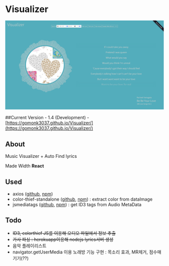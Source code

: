 # Visualizer

![v1.3](images/v1.4.png)

##Current Version - 1.4
(Development) - [https://gomonk3037.github.io/Visualizer/](https://gomonk3037.github.io/Visualizer/)

## About

Music Visualizer  + Auto Find lyrics

Made Width **React**

## Used

- axios ([github](https://github.com/mzabriskie/axios), [npm](https://www.npmjs.com/package/axios))
- color-thief-standalone ([github](https://github.com/lokesh/color-thief), [npm](https://www.npmjs.com/package/color-thief-standalone)) : extract color from dataImage
- jsmediatags ([github](https://github.com/aadsm/jsmediatags), [npm](https://www.npmjs.com/package/jsmediatags))  : get ID3 tags from Audio MetaData

## Todo

- ~~ID3, colorthief JS를 이용해 오디오 파일에서 정보 추출~~
- ~~가사 파싱 : herokuapp이용해 nodejs lyrics서버 생성~~
- 음악 플레이리스트
- navigator.getUserMedia 이용 노래방 기능 구현 : 목소리 효과, MR제거, 점수매기기(??)

